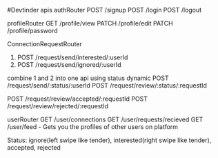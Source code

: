 #Devtinder apis
authRouter
POST /signup
POST /login
POST /logout

profileRouter
GET /profile/view
PATCH /profile/edit
PATCH /profile/password

ConnectionRequestRouter

1. POST /request/send/interested/:userId
2. POST /request/send/ignored/:userId

combine 1 and 2 into one api using status dynamic
POST /request/send/:status/:userId
POST /request/review/:status/:requestId

POST /request/review/accepted/:requestId
POST /request/review/rejected/:requestId

userRouter
GET /user/connections
GET /user/requests/recieved
GET /user/feed - Gets you the profiles of other users on platform

Status: ignore(left swipe like tender), interested(right swipe like tender), accepted, rejected
